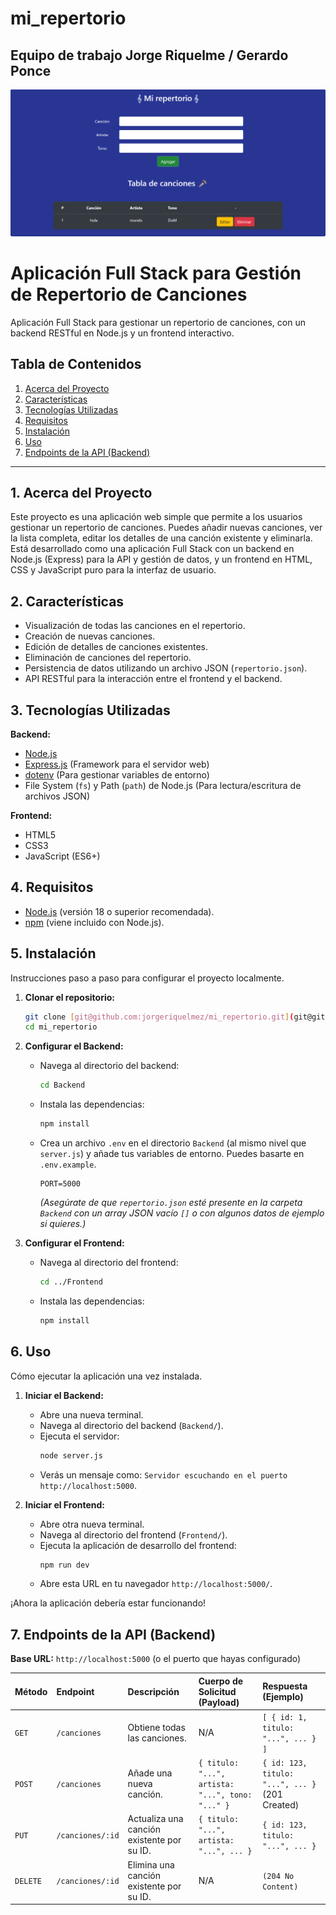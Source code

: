  # mi_repertorio
## Equipo de trabajo Jorge Riquelme / Gerardo Ponce
 
 ![foto](https://github.com/jorgeriquelmez/imagenes/blob/main/captura_desafio_mirepertorio.png)

# Aplicación Full Stack para Gestión de Repertorio de Canciones

Aplicación Full Stack para gestionar un repertorio de canciones, con un backend RESTful en Node.js y un frontend interactivo.

## Tabla de Contenidos

1.  [Acerca del Proyecto](#acerca-del-proyecto)
2.  [Características](#características)
3.  [Tecnologías Utilizadas](#tecnologías-utilizadas)
4.  [Requisitos](#requisitos)
5.  [Instalación](#instalación)
6.  [Uso](#uso)
7.  [Endpoints de la API (Backend)](#endpoints-de-la-api-backend)

---

## 1. Acerca del Proyecto

Este proyecto es una aplicación web simple que permite a los usuarios gestionar un repertorio de canciones. Puedes añadir nuevas canciones, ver la lista completa, editar los detalles de una canción existente y eliminarla. Está desarrollado como una aplicación Full Stack con un backend en Node.js (Express) para la API y gestión de datos, y un frontend en HTML, CSS y JavaScript puro para la interfaz de usuario.

## 2. Características

* Visualización de todas las canciones en el repertorio.
* Creación de nuevas canciones.
* Edición de detalles de canciones existentes.
* Eliminación de canciones del repertorio.
* Persistencia de datos utilizando un archivo JSON (`repertorio.json`).
* API RESTful para la interacción entre el frontend y el backend.

## 3. Tecnologías Utilizadas

**Backend:**
* [Node.js](https://nodejs.org/es/)
* [Express.js](https://expressjs.com/) (Framework para el servidor web)
* [dotenv](https://www.npmjs.com/package/dotenv) (Para gestionar variables de entorno)
* File System (`fs`) y Path (`path`) de Node.js (Para lectura/escritura de archivos JSON)

**Frontend:**
* HTML5
* CSS3
* JavaScript (ES6+)

## 4. Requisitos

* [Node.js](https://nodejs.org/es/download/) (versión 18 o superior recomendada).
* [npm](https://docs.npmjs.com/cli/v8/commands/npm) (viene incluido con Node.js).

## 5. Instalación

Instrucciones paso a paso para configurar el proyecto localmente.

1.  **Clonar el repositorio:**
    ```bash
    git clone [git@github.com:jorgeriquelmez/mi_repertorio.git](git@github.com:jorgeriquelmez/mi_repertorio.git)
    cd mi_repertorio
    ```

2.  **Configurar el Backend:**
    * Navega al directorio del backend:
        ```bash
        cd Backend
        ```
    * Instala las dependencias:
        ```bash
        npm install
        ```
    * Crea un archivo `.env` en el directorio `Backend` (al mismo nivel que `server.js`) y añade tus variables de entorno. Puedes basarte en `.env.example`.
        ```
        PORT=5000
        ```
        *(Asegúrate de que `repertorio.json` esté presente en la carpeta `Backend` con un array JSON vacío `[]` o con algunos datos de ejemplo si quieres.)*

3.  **Configurar el Frontend:**
    * Navega al directorio del frontend:
        ```bash
        cd ../Frontend 
        ```
    * Instala las dependencias:
        ```bash
        npm install
        ```

## 6. Uso

Cómo ejecutar la aplicación una vez instalada.

1.  **Iniciar el Backend:**
    * Abre una nueva terminal.
    * Navega al directorio del backend (`Backend/`).
    * Ejecuta el servidor:
        ```bash
        node server.js
        ```
    * Verás un mensaje como: `Servidor escuchando en el puerto http://localhost:5000`.

2.  **Iniciar el Frontend:**
    * Abre otra nueva terminal.
    * Navega al directorio del frontend (`Frontend/`).
    * Ejecuta la aplicación de desarrollo del frontend:
        ```bash
        npm run dev
        ```
    * Abre esta URL en tu navegador `http://localhost:5000/`.

¡Ahora la aplicación debería estar funcionando!

## 7. Endpoints de la API (Backend)

**Base URL:** `http://localhost:5000` (o el puerto que hayas configurado)

| Método | Endpoint          | Descripción                                 | Cuerpo de Solicitud (Payload) | Respuesta (Ejemplo)                   |
| :----- | :---------------- | :------------------------------------------ | :------------------------------ | :------------------------------------ |
| `GET`  | `/canciones`      | Obtiene todas las canciones.                | N/A                             | `[ { id: 1, titulo: "...", ... } ]`  |
| `POST` | `/canciones`      | Añade una nueva canción.                    | `{ titulo: "...", artista: "...", tono: "..." }` | `{ id: 123, titulo: "...", ... }` (201 Created) |
| `PUT`  | `/canciones/:id`  | Actualiza una canción existente por su ID.  | `{ titulo: "...", artista: "...", ... }` | `{ id: 123, titulo: "...", ... }`     |
| `DELETE`| `/canciones/:id` | Elimina una canción existente por su ID.    | N/A                             | `(204 No Content)`                    |


